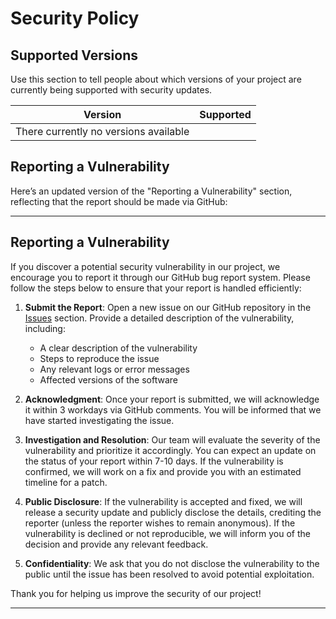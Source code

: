 # Security Policy

## Supported Versions

Use this section to tell people about which versions of your project are
currently being supported with security updates.

| Version | Supported          |
| ------- | ------------------ |
| There currently no versions available|


## Reporting a Vulnerability

Here’s an updated version of the "Reporting a Vulnerability" section, reflecting that the report should be made via GitHub:

---

## Reporting a Vulnerability

If you discover a potential security vulnerability in our project, we encourage you to report it through our GitHub bug report system. Please follow the steps below to ensure that your report is handled efficiently:

1. **Submit the Report**: Open a new issue on our GitHub repository in the [Issues](https://github.com/yourproject/issues) section. Provide a detailed description of the vulnerability, including:
   - A clear description of the vulnerability
   - Steps to reproduce the issue
   - Any relevant logs or error messages
   - Affected versions of the software

2. **Acknowledgment**: Once your report is submitted, we will acknowledge it within 3 workdays via GitHub comments. You will be informed that we have started investigating the issue.

3. **Investigation and Resolution**: Our team will evaluate the severity of the vulnerability and prioritize it accordingly. You can expect an update on the status of your report within 7-10 days. If the vulnerability is confirmed, we will work on a fix and provide you with an estimated timeline for a patch.

4. **Public Disclosure**: If the vulnerability is accepted and fixed, we will release a security update and publicly disclose the details, crediting the reporter (unless the reporter wishes to remain anonymous). If the vulnerability is declined or not reproducible, we will inform you of the decision and provide any relevant feedback.

5. **Confidentiality**: We ask that you do not disclose the vulnerability to the public until the issue has been resolved to avoid potential exploitation.

Thank you for helping us improve the security of our project!

---

